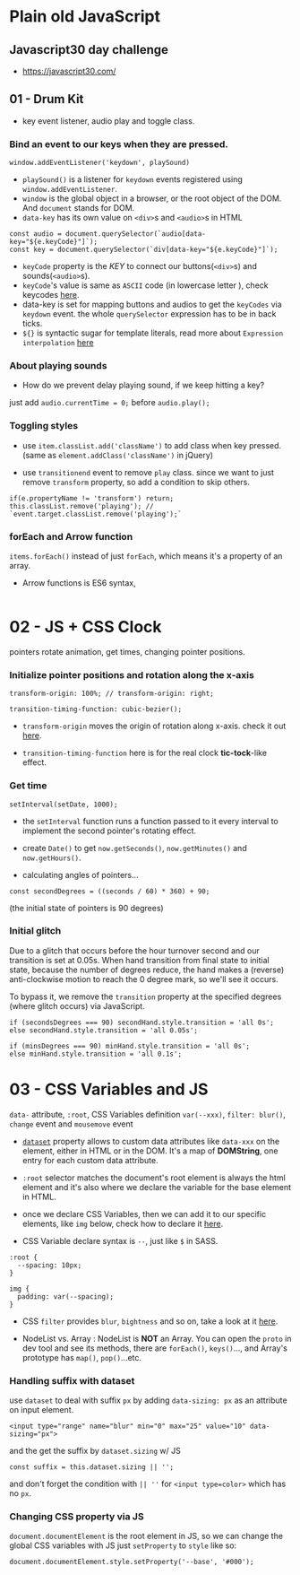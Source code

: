 # Plain old JavaScript

## Javascript30 day challenge
- https://javascript30.com/

## 01 - Drum Kit
- key event listener, audio play and toggle class.

### Bind an event to our keys when they are pressed.

`window.addEventListener('keydown', playSound)`

- `playSound()` is a listener for `keydown` events registered using `window.addEventListener`.
- `window` is the global object in a browser, or the root object of the DOM. And `document` stands for DOM.
- `data-key` has its own value on `<div>`s and `<audio>`s in HTML

```
const audio = document.querySelector(`audio[data-key="${e.keyCode}"]`);
const key = document.querySelector(`div[data-key="${e.keyCode}"]`);
```
- `keyCode` property is the *KEY* to connect our buttons(`<div>`s) and sounds(`<audio>`s).
- `keyCode`'s value is same as `ASCII` code (in lowercase letter ), check keycodes [here](http://keycode.info/).
- data-key is set for mapping buttons and audios to get the `keyCodes` via `keydown` event.
the whole `querySelector` expression has to be in back ticks.
- `${}` is syntactic sugar for template literals, read more about `Expression interpolation` [here](https://developer.mozilla.org/en-US/docs/Web/JavaScript/Reference/Template_literals)

### About playing sounds

- How do we prevent delay playing sound, if we keep hitting a key?

just add `audio.currentTime = 0;` before `audio.play();`

### Toggling styles

- use `item.classList.add('className')` to add class when key pressed. (same as `element.addClass('className')` in jQuery)

- use `transitionend` event to remove `play` class. since we want to just remove `transform` property, so add a condition to skip others.

```
if(e.propertyName != 'transform') return;
this.classList.remove('playing'); // `event.target.classList.remove('playing');`
```

### forEach and Arrow function

`items.forEach()` instead of just `forEach`, which means it's a property of an array.

- Arrow functions is ES6 syntax,

```keys.forEach(key => key.addEventListener());
```

# 02 - JS + CSS Clock
pointers rotate animation, get times, changing pointer positions.

### Initialize pointer positions and rotation along the x-axis

`transform-origin: 100%; // transform-origin: right;`

`transition-timing-function: cubic-bezier();`

- `transform-origin` moves the origin of rotation along x-axis. check it out [here](https://developer.mozilla.org/en-US/docs/Web/CSS/transform-origin).

- `transition-timing-function` here is for the real clock **tic-tock**-like effect.

### Get time

`setInterval(setDate, 1000);`

- the `setInterval` function runs a function passed to it every interval to implement the second pointer's rotating effect.

- create `Date()` to get `now.getSeconds()`, `now.getMinutes()` and `now.getHours()`.

- calculating angles of pointers...

`const secondDegrees = ((seconds / 60) * 360) + 90;`

(the initial state of pointers is 90 degrees)

### Initial glitch

Due to a glitch that occurs before the hour turnover second and our transition is set at 0.05s. When hand transition from final state to initial state, because the number of degrees reduce, the hand makes a (reverse) anti-clockwise motion to reach the 0 degree mark, so we'll see it occurs.

To bypass it, we remove the `transition` property at the specified degrees (where glitch occurs) via JavaScript.

```
if (secondsDegrees === 90) secondHand.style.transition = 'all 0s';
else secondHand.style.transition = 'all 0.05s';

if (minsDegrees === 90) minHand.style.transition = 'all 0s';
else minHand.style.transition = 'all 0.1s';
```

# 03 - CSS Variables and JS
`data-` attribute, `:root`, CSS Variables definition `var(--xxx)`, `filter: blur()`, `change` event and `mousemove` event

- [`dataset`](https://developer.mozilla.org/zh-TW/docs/Web/API/HTMLElement/dataset) property allows to custom data attributes like `data-xxx` on the element, either in HTML or in the DOM. It's a map of **DOMString**, one entry for each custom data attribute.

- `:root` selector matches the document's root element is always the html element and it's also where we declare the variable for the base element in HTML.

- once we declare CSS Variables, then we can add it to our specific elements, like `img` below, check how to declare it [here](https://developer.mozilla.org/en-US/docs/Web/CSS/Using_CSS_variables).

- CSS Variable declare syntax is `--`, just like `$` in SASS.

```
:root {
  --spacing: 10px;
}

img {
  padding: var(--spacing);
}
```

- CSS `filter` provides `blur`, `bightness` and so on, take a look at it [here](https://developer.mozilla.org/en-US/docs/Web/CSS/filter).

- NodeList vs. Array : NodeList is **NOT** an Array. You can open the `proto` in dev tool and  see its methods, there are `forEach()`, `keys()`..., and Array's prototype has `map()`, `pop()`...etc.

### Handling suffix with dataset

use `dataset` to deal with suffix `px` by adding `data-sizing: px` as an attribute on input element.

```
<input type="range" name="blur" min="0" max="25" value="10" data-sizing="px">
```

and the get the suffix by `dataset.sizing` w/ JS

```
const suffix = this.dataset.sizing || '';
```

and don't forget the condition with `|| ''` for `<input type=color>` which has no `px`.

### Changing CSS property via JS

`document.documentElement` is the root element in JS, so we can change the global CSS variables with JS just `setProperty` to `style` like so:

```
document.documentElement.style.setProperty('--base', '#000');
```
